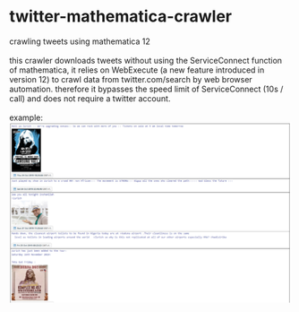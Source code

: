 # twitter-mathematica-crawler
 crawling tweets using mathematica 12
 <br>
 <br>
this crawler downloads tweets without using the ServiceConnect function of mathematica, it relies on WebExecute (a new feature introduced in version 12) to crawl data from twitter.com/search by web browser automation. therefore it bypasses the speed limit of ServiceConnect (10s / call) and does not require a twitter account.
<br>
<br>
example:
![example](https://github.com/guozifeng91/twitter-mathematica-crawler/blob/master/example.png)
